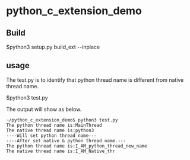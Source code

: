 # python_c_extension_demo
## Build
$python3 setup.py build_ext --inplace

## usage
The test.py is to identify that python thread name is different from native thread name.

$python3 test.py

The output will show as below.
```
~/python_c_extension_demo$ python3 test.py
The python thread name is:MainThread
The native thread name is:python3
----Will set python thread name---
----After set native & python thread name.---
The python thread name is:I_AM_python_thread_new_name
The native thread name is:I_AM_Native_thr
```